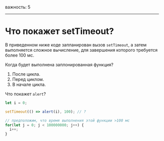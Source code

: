 важность: 5

---

# Что покажет setTimeout?

В приведенном ниже коде запланирован вызов `setTimeout`, а затем выполняется сложное вычисление, для завершения которого требуется более 100 мс.

Когда будет выполнена заплонированная функция?

1. После цикла.
2. Перед циклом.
3. В начале цикла.


Что покажет `alert`?

```js
let i = 0;

setTimeout(() => alert(i), 100); // ?

// предположим, что время выполнения этой функции >100 мс
for(let j = 0; j < 100000000; j++) {
  i++; 
}
```
